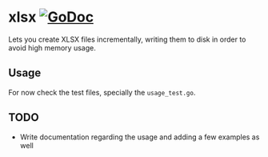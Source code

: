 # xlsx [![GoDoc](https://godoc.org/github.com/zignd/xlsx?status.svg)](https://godoc.org/github.com/zignd/xlsx)  

Lets you create XLSX files incrementally, writing them to disk in order to avoid high memory usage.

## Usage

For now check the test files, specially the `usage_test.go`.

## TODO

- Write documentation regarding the usage and adding a few examples as well
